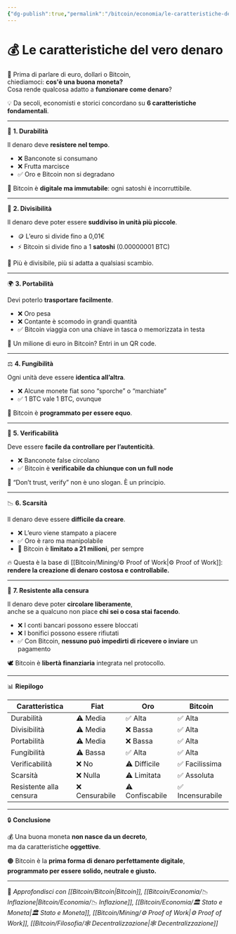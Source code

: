 ```yaml
---
{"dg-publish":true,"permalink":"/bitcoin/economia/le-caratteristiche-del-vero-denaro/","title":"💰 Le caratteristiche del vero denaro","tags":["Denaro","Bitcoin","Educazione","Economia","Inflazione","Valuta"]}
---
```



# 💰 Le caratteristiche del vero denaro

🧠 Prima di parlare di euro, dollari o Bitcoin,  
chiediamoci: **cos'è una buona moneta?**  
Cosa rende qualcosa adatto a **funzionare come denaro**?

💡 Da secoli, economisti e storici concordano su **6 caratteristiche fondamentali**.

---

🔑 **1. Durabilità**

Il denaro deve **resistere nel tempo**.  
- ❌ Banconote si consumano  
- ❌ Frutta marcisce  
- ✅ Oro e Bitcoin non si degradano

🧱 Bitcoin è **digitale ma immutabile**: ogni satoshi è incorruttibile.

---

📏 **2. Divisibilità**

Il denaro deve poter essere **suddiviso in unità più piccole**.  
- 🪙 L’euro si divide fino a 0,01€  
- ⚡ Bitcoin si divide fino a 1 **satoshi** (0.00000001 BTC)

🧠 Più è divisibile, più si adatta a qualsiasi scambio.

---

🌍 **3. Portabilità**

Devi poterlo **trasportare facilmente**.  
- ❌ Oro pesa  
- ❌ Contante è scomodo in grandi quantità  
- ✅ Bitcoin viaggia con una chiave in tasca o memorizzata in testa

📲 Un milione di euro in Bitcoin? Entri in un QR code.

---

⚖️ **4. Fungibilità**

Ogni unità deve essere **identica all’altra**.  
- ❌ Alcune monete fiat sono “sporche” o “marchiate”  
- ✅ 1 BTC vale 1 BTC, ovunque

🎯 Bitcoin è **programmato per essere equo**.

---

🧮 **5. Verificabilità**

Deve essere **facile da controllare per l’autenticità**.  
- ❌ Banconote false circolano  
- ✅ Bitcoin è **verificabile da chiunque con un full node**

🧠 “Don’t trust, verify” non è uno slogan. È un principio.

---

📉 **6. Scarsità**

Il denaro deve essere **difficile da creare**.  
- ❌ L’euro viene stampato a piacere  
- ✅ Oro è raro ma manipolabile  
- 🧡 Bitcoin è **limitato a 21 milioni**, per sempre

🔥 Questa è la base di [[Bitcoin/Mining/⚙️  Proof of Work\|⚙️  Proof of Work]]:  
**rendere la creazione di denaro costosa e controllabile.**

---

🚫 **7. Resistente alla censura**

Il denaro deve poter **circolare liberamente**,  
anche se a qualcuno non piace **chi sei o cosa stai facendo**.

- ❌ I conti bancari possono essere bloccati  
- ❌ I bonifici possono essere rifiutati  
- ✅ Con Bitcoin, **nessuno può impedirti di ricevere o inviare** un pagamento

🕊️ Bitcoin è **libertà finanziaria** integrata nel protocollo.

---


📊 **Riepilogo**

| Caratteristica          | Fiat          | Oro             | Bitcoin          |
| ----------------------- | ------------- | --------------- | ---------------- |
| Durabilità              | ⚠️ Media      | ✅ Alta          | ✅ Alta           |
| Divisibilità            | ⚠️ Media      | ❌ Bassa         | ✅ Alta           |
| Portabilità             | ⚠️ Media      | ❌ Bassa         | ✅ Alta           |
| Fungibilità             | ⚠️ Bassa      | ✅ Alta          | ✅ Alta           |
| Verificabilità          | ❌ No          | ⚠️ Difficile    | ✅ Facilissima    |
| Scarsità                | ❌ Nulla       | ⚠️ Limitata     | ✅ Assoluta       |
| Resistente alla censura | ❌ Censurabile | ⚠️ Confiscabile | ✅ Incensurabile  |


---

🔒 **Conclusione**

💰 Una buona moneta **non nasce da un decreto**,  
ma da caratteristiche **oggettive**.

🟠 Bitcoin è la **prima forma di denaro perfettamente digitale**,  
**programmato per essere solido, neutrale e giusto.**

---

🔗 _Approfondisci con [[Bitcoin/Bitcoin\|Bitcoin]], [[Bitcoin/Economia/📉 Inflazione\|Bitcoin/Economia/📉 Inflazione]], [[Bitcoin/Economia/🏛️ Stato e Moneta\|🏛️ Stato e Moneta]], [[Bitcoin/Mining/⚙️  Proof of Work\|⚙️  Proof of Work]], [[Bitcoin/Filosofia/🕸️ Decentralizzazione\|🕸️ Decentralizzazione]]_